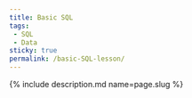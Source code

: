 ```yaml
---
title: Basic SQL
tags:
 - SQL
 - Data
sticky: true
permalink: /basic-SQL-lesson/
---
```

{% include description.md name=page.slug %}
